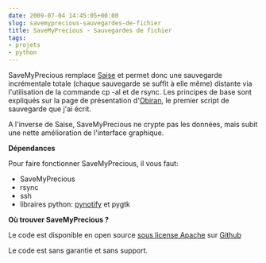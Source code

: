 ```yaml
---
date: 2009-07-04 14:45:05+00:00
slug: savemyprecious-sauvegardes-de-fichier
title: SaveMyPrecious - Sauvegardes de fichier
tags:
- projets
- python
---
```


SaveMyPrecious remplace [Saise](/2008/09/saise-sauvegarde-incrementale-securisee/) et permet donc une sauvegarde incrémentale totale (chaque sauvegarde se suffit à elle même) distante via l'utilisation de la commande cp -al et de rsync. Les principes de base sont expliqués sur la page de présentation d'[Obiran](/2008/05/obiran-outil-de-backup-incremental-en-ruby/), le premier script de sauvegarde que j'ai écrit.

A l'inverse de Saise, SaveMyPrecious ne crypte pas les données, mais subit une nette amélioration de l'interface graphique.

**Dépendances**

Pour faire fonctionner SaveMyPrecious, il vous faut:
	
  * SaveMyPrecious
  * rsync
  * ssh
  * libraires python: [pynotify](http://roscidus.com/desktop/node/336) et pygtk


**Où trouver SaveMyPrecious ?**

Le code est disponible en open source [sous license Apache](http://fr.wikipedia.org/wiki/Licence_Apache) sur [Github](https://github.com/jraigneau/SaveMyPrecious)

Le code est sans garantie et sans support.
